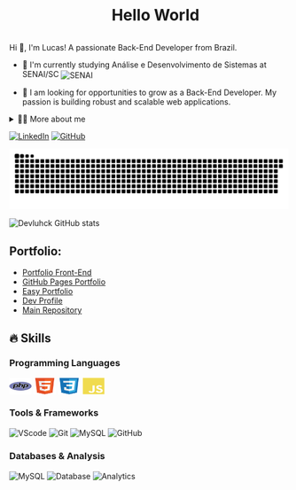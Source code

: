 <!--título-->
<div id="user-content-toc">
  <ul align="center">
    <summary><h1 style="display: inline-block">Hello World</h1></summary>
</div>

<!-- Presentation -->
<p>
  Hi 👋, I'm Lucas! A passionate Back-End Developer from Brazil.

  - 🌱 I'm currently studying Análise e Desenvolvimento de Sistemas at SENAI/SC <img align="center" alt="SENAI" src="https://img.shields.io/badge/SENAI-0052CC?style=for-the-badge&logo=education&logoColor=white" />

  - 🔭 I am looking for opportunities to grow as a Back-End Developer. My passion is building robust and scalable web applications.
</p>

<!-- Dropdown -->
<details>
  <summary>👨‍💻 More about me</summary>

  - 💬 I am a Back-End Developer with experience in PHP and MySQL, focused on data analysis and system development. I'm currently studying at SENAI/SC, which is helping me develop important technical skills and a solid foundation in software development and system analysis.

  - ⚡ I enjoy building web applications and working with databases! I believe that continuous learning and hands-on practice are essential for becoming a better developer. I'm always exploring new technologies and improving my coding skills.
</details>

<!-- Links -->
[![LinkedIn](https://img.shields.io/badge/LinkedIn-0077B5?style=for-the-badge&logo=linkedin&logoColor=white)](https://www.linkedin.com/in/lucas-freitas-dev-luhck/)
[![GitHub](https://img.shields.io/badge/GitHub-181717?style=for-the-badge&logo=github&logoColor=white)](https://github.com/Devluhck)

<!-- Snake Animation -->
<div align="center">
  <img src="https://raw.githubusercontent.com/Devluhck/Devluhck/output/github-contribution-grid-snake.svg" alt="Snake animation" />
</div>

<!-- GithubStats -->
![Devluhck GitHub stats](https://github-readme-stats.vercel.app/api?username=Devluhck&show_icons=true&theme=gotham)

<!-- Portfolio -->
## Portfolio:
- [Portfolio Front-End](https://github.com/Devluhck/Portf-lio-Dev_Luh)
- [GitHub Pages Portfolio](https://github.com/Devluhck/Devluhck.github.io)
- [Easy Portfolio](https://github.com/Devluhck/easy-portfolio)
- [Dev Profile](https://github.com/Devluhck/Dev_Luh)
- [Main Repository](https://github.com/Devluhck/Devluhck)

## 🔥 Skills
<!-- Skills: Programming Languages -->
  <div style="flex-basis: 48%;">
    <h3>Programming Languages</h3>
    <img align="center" alt="PHP" height="30" width="40" src="https://raw.githubusercontent.com/devicons/devicon/master/icons/php/php-original.svg">
    <img align="center" alt="HTML" height="30" width="40" src="https://raw.githubusercontent.com/devicons/devicon/master/icons/html5/html5-original.svg">
    <img align="center" alt="CSS" height="30" width="40" src="https://raw.githubusercontent.com/devicons/devicon/master/icons/css3/css3-original.svg">
    <img align="center" alt="JavaScript" height="30" width="40" src="https://raw.githubusercontent.com/devicons/devicon/master/icons/javascript/javascript-plain.svg">
  </div>
  
  <!-- Skills: Tools & Frameworks -->
  <div style="flex-basis: 48%;">
    <h3>Tools & Frameworks</h3>
    <img align="center" alt="VScode" height="30" width="40" src="https://cdn.jsdelivr.net/gh/devicons/devicon/icons/vscode/vscode-original.svg">
    <img align="center" alt="Git" height="30" width="40" src="https://cdn.jsdelivr.net/gh/devicons/devicon/icons/git/git-original.svg">
    <img align="center" alt="MySQL" height="30" width="40" src="https://cdn.jsdelivr.net/gh/devicons/devicon/icons/mysql/mysql-original.svg">
    <img align="center" alt="GitHub" height="30" width="40" src="https://cdn.jsdelivr.net/gh/devicons/devicon/icons/github/github-original.svg">
  </div>
  
  <!-- Skills: Databases & Others -->
  <div style="flex-basis: 48%;">
    <h3>Databases & Analysis</h3>
    <img align="center" alt="MySQL" height="30" width="40" src="https://cdn.jsdelivr.net/gh/devicons/devicon/icons/mysql/mysql-original.svg">
    <img align="center" alt="Database" height="30" width="40" src="https://img.icons8.com/color/48/000000/database.png">
    <img align="center" alt="Analytics" height="30" width="40" src="https://img.icons8.com/color/48/000000/analytics.png">
  </div>
